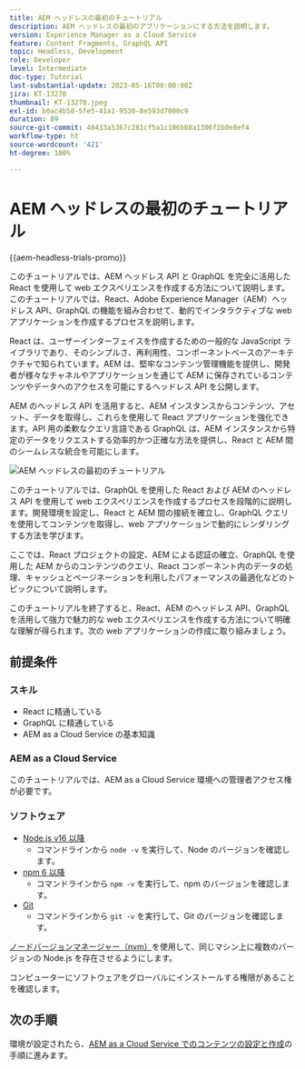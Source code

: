 ```yaml
---
title: AEM ヘッドレスの最初のチュートリアル
description: AEM ヘッドレスの最初のアプリケーションにする方法を説明します。
version: Experience Manager as a Cloud Service
feature: Content Fragments, GraphQL API
topic: Headless, Development
role: Developer
level: Intermediate
doc-type: Tutorial
last-substantial-update: 2023-05-16T00:00:00Z
jira: KT-13270
thumbnail: KT-13270.jpeg
exl-id: b0ac4b50-5fe5-41a1-9530-8e593d7000c9
duration: 89
source-git-commit: 48433a5367c281cf5a1c106b08a1306f1b0e8ef4
workflow-type: ht
source-wordcount: '421'
ht-degree: 100%

---
```


# AEM ヘッドレスの最初のチュートリアル

{{aem-headless-trials-promo}}

このチュートリアルでは、AEM ヘッドレス API と GraphQL を完全に活用した React を使用して web エクスペリエンスを作成する方法について説明します。このチュートリアルでは、React、Adobe Experience Manager（AEM）ヘッドレス API、GraphQL の機能を組み合わせて、動的でインタラクティブな web アプリケーションを作成するプロセスを説明します。

React は、ユーザーインターフェイスを作成するための一般的な JavaScript ライブラリであり、そのシンプルさ、再利用性、コンポーネントベースのアーキテクチャで知られています。AEM は、堅牢なコンテンツ管理機能を提供し、開発者が様々なチャネルやアプリケーションを通じて AEM に保存されているコンテンツやデータへのアクセスを可能にするヘッドレス API を公開します。

AEM のヘッドレス API を活用すると、AEM インスタンスからコンテンツ、アセット、データを取得し、これらを使用して React アプリケーションを強化できます。API 用の柔軟なクエリ言語である GraphQL は、AEM インスタンスから特定のデータをリクエストする効率的かつ正確な方法を提供し、React と AEM 間のシームレスな統合を可能にします。

![AEM ヘッドレスの最初のチュートリアル](./assets/overview/overview.png)

このチュートリアルでは、GraphQL を使用した React および AEM のヘッドレス API を使用して web エクスペリエンスを作成するプロセスを段階的に説明します。開発環境を設定し、React と AEM 間の接続を確立し、GraphQL クエリを使用してコンテンツを取得し、web アプリケーションで動的にレンダリングする方法を学びます。

ここでは、React プロジェクトの設定、AEM による認証の確立、GraphQL を使用した AEM からのコンテンツのクエリ、React コンポーネント内のデータの処理、キャッシュとページネーションを利用したパフォーマンスの最適化などのトピックについて説明します。

このチュートリアルを終了すると、React、AEM のヘッドレス API、GraphQL を活用して強力で魅力的な web エクスペリエンスを作成する方法について明確な理解が得られます。次の web アプリケーションの作成に取り組みましょう。

## 前提条件

### スキル

+ React に精通している
+ GraphQL に精通している
+ AEM as a Cloud Service の基本知識

### AEM as a Cloud Service

このチュートリアルでは、AEM as a Cloud Service 環境への管理者アクセス権が必要です。

### ソフトウェア

+ [Node.js v16 以降](https://nodejs.org/ja/)
   + コマンドラインから `node -v` を実行して、Node のバージョンを確認します。
+ [npm 6 以降](https://www.npmjs.com/)
   + コマンドラインから `npm -v` を実行して、npm のバージョンを確認します。
+ [Git](https://git-scm.com/)
   + コマンドラインから `git -v` を実行して、Git のバージョンを確認します。

[ノードバージョンマネージャー（nvm）](https://github.com/nvm-sh/nvm)を使用して、同じマシン上に複数のバージョンの Node.js を存在させるようにします。

コンピューターにソフトウェアをグローバルにインストールする権限があることを確認します。

## 次の手順

環境が設定されたら、[AEM as a Cloud Service でのコンテンツの設定と作成](./1-content-modeling.md)の手順に進みます。
